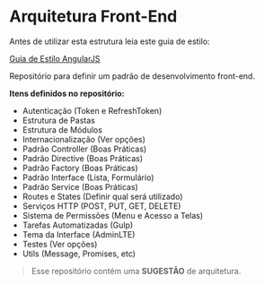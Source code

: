 # Arquitetura Front-End

Antes de utilizar esta estrutura leia este guia de estilo:

[Guia de Estilo AngularJS](https://github.com/johnpapa/angular-styleguide/blob/master/a1/i18n/pt-BR.md)

Repositório para definir um padrão de desenvolvimento front-end.

**Itens definidos no repositório:**

* Autenticação (Token e RefreshToken)
* Estrutura de Pastas
* Estrutura de Módulos
* Internacionalização (Ver opções)
* Padrão Controller (Boas Práticas)
* Padrão Directive (Boas Práticas)
* Padrão Factory (Boas Práticas)
* Padrão Interface (Lista, Formulário)
* Padrão Service (Boas Práticas)
* Routes e States (Definir qual será utilizado)
* Serviços HTTP (POST, PUT, GET, DELETE)
* Sistema de Permissões (Menu e Acesso a Telas)
* Tarefas Automatizadas (Gulp)
* Tema da Interface (AdminLTE)
* Testes (Ver opções)
* Utils (Message, Promises, etc)

> Esse repositório contém uma **SUGESTÃO** de arquitetura.
